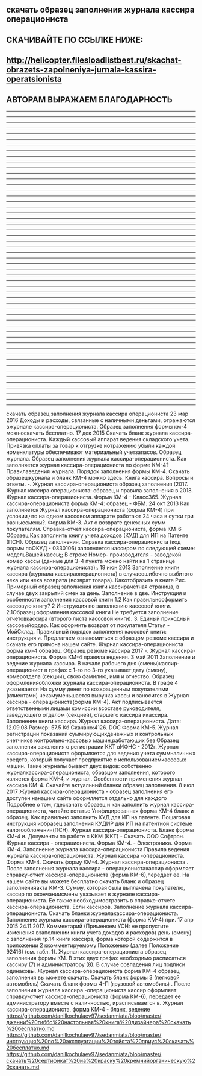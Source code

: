 скачать образец заполнения журнала кассира операциониста
--------------------------------------------------
СКАЧИВАЙТЕ ПО ССЫЛКЕ НИЖЕ:
--------------------------------------------------
http://helicopter.filesloadlistbest.ru/skachat-obrazets-zapolneniya-jurnala-kassira-operatsionista
--------------------------------------------------
АВТОРАМ ВЫРАЖАЕМ БЛАГОДАРНОСТЬ
--------------------------------------------------
--------------------------------------------------
--------------------------------------------------
--------------------------------------------------
--------------------------------------------------
--------------------------------------------------
--------------------------------------------------
--------------------------------------------------
--------------------------------------------------
--------------------------------------------------
--------------------------------------------------
--------------------------------------------------
--------------------------------------------------
--------------------------------------------------
--------------------------------------------------
--------------------------------------------------
--------------------------------------------------
--------------------------------------------------
--------------------------------------------------
--------------------------------------------------
--------------------------------------------------
--------------------------------------------------
--------------------------------------------------
--------------------------------------------------
--------------------------------------------------
--------------------------------------------------
--------------------------------------------------
--------------------------------------------------
--------------------------------------------------
--------------------------------------------------
--------------------------------------------------
--------------------------------------------------
--------------------------------------------------
--------------------------------------------------
--------------------------------------------------
--------------------------------------------------
--------------------------------------------------
--------------------------------------------------
--------------------------------------------------
--------------------------------------------------
--------------------------------------------------
--------------------------------------------------
--------------------------------------------------
--------------------------------------------------
--------------------------------------------------
--------------------------------------------------
--------------------------------------------------
--------------------------------------------------
--------------------------------------------------
--------------------------------------------------
--------------------------------------------------
--------------------------------------------------
--------------------------------------------------
--------------------------------------------------
скачать образец заполнения журнала кассира операциониста 23 мар 2016  Доходы и расходы, связанные с наличными деньгами, отражаются вжурнале кассира-операциониста. Образец заполнения формы км-4 можноскачать бесплатно. 17 дек 2015  Скачать бланк журнала кассира-операциониста. Каждый кассовый аппарат ведения складского учета. Привязка оплаты за товар к отгрузке иотражению убыли каждой номенклатуры обеспечивают материальный учетзапасов. Образец журнала. Образец заполнения журнала кассира-операциониста. Как заполняется журнал кассира-операциониста по форме КМ-4? Правилаведения журнала. Порядок заполнения формы КМ-4. Скачать образецжурнала и бланк КМ-4 можно здесь. Книга кассира. Вопросы и ответы. -. Журнал кассира-операциониста  образец заполнения (2017. Журнал кассира операциониста: образец и правила заполнения в 2018. Журнал кассира-операциониста. Форма КМ-4 - Класс365. Журнал кассира-операциониста форма КМ-4: образец  - ФБМ. 24 окт 2013  Как заполняется Журнал кассира-операциониста (форма КМ-4) при условии,что на одном кассовом аппарате работают 24 часа в сутки три разныесмены?. Форма КМ-3. Акт о возврате денежных сумм покупателям. Справка-отчет кассира-операциониста, форма КМ-6  Образец
Как заполнить книгу учета доходов (КУД) для ИП на Патенте (ПСН). Образец заполнения.  Справка кассира-операциониста (код формы поОКУД - 0330106) заполняется кассиром по следующей схеме:  модельВашей кассы;; В строке Номер- производителя - заводской номер кассы (данные для 3-4 пункта можно найти на 1 странице журнала кассира-операциониста);. 19 июн 2013  Заполнение книги кассира (журнала кассираоперациониста) в случаеошибочно выбитого чека или чека возврата (возврат товара). Какотобразить в книге  Рис. Примерный образец заполнения книги кассирачетная страница, в случае двух закрытий смен за день. Заполнение в две. Инструкция и особенности заполнения кассовой книги  1.2 Как правильнооформить кассовую книгу? 2 Инструкция по заполнению кассовой книги. 2.1Образец оформления кассовой книги  Не требуется заполнение отчетовкассира (второго листа кассовой книги). 3. Единый приходный кассовыйордер. Как оформить возврат от покупателя  Статья - МойСклад. Правильный порядок заполнения кассовой книги: инструкция и. Предлагаем ознакомиться с образцом резюме кассира и скачать его прямона нашем сайте. Журнал кассира-операциониста форма км-4 образец. Образец резюме кассира 2017 -. Журнал кассира-операциониста. Форма КМ-4 правила ведения. 3 май 2011  Заполнение и ведение журнала кассира. В начале рабочего дня (смены)кассир-операционист в графах с 1-го по 3-го указывает дату (смену), номеротдела (секции), свою фамилию, имя и отчество. Образец оформленияобложки журнала кассира-операциониста. В графе 4 указывается
На сумму денег по возвращенным покупателями (клиентами) чекамуменьшается выручка кассы и заносится в Журнал кассира - операциониста(форма КМ-4). Акт подписывается ответственными лицами комиссии всоставе руководителя, заведующего отделом (секцией), старшего кассира икассира. Заполнение книги кассира. Журнал кассира-операциониста. Дата: 12.09.08 Размер: 57.5 Кб Скачано:4126. DOC Форма КМ-5. Журнал регистрации показаний суммирующихденежных и контрольных счетчиков контрольно-кассовых машин,работающих без  Образец заполнения заявления о регистрации ККТ вИФНС - 2012г. Журнал кассира-операциониста оформляется для ведения учета суммналичных средств, который получает предприятие с использованиемкассовых машин. Такие журналы бывают двух видов: собственно журналкассира-операциониста, образцом заполнения, которого является форма КМ-4, и журнал. Особенности применения журнал кассира КМ-4. Скачайте актуальный бланки образец заполнения. 8 июл 2017  Журнал кассира-операциониста - образец заполнения его доступен нанашем сайте  оформляется отдельно для каждого  Подробнее о том, гдескачать образец и как заполнить журнал кассира-операциониста, читайте встатье Унифицированная форма  КM-4  бланк и образец. Как правильно заполнить КУД для ИП на патенте. Пошаговая инструкция иобразец заполнения КУДИР для ИП на патентной системе налогообложения(ПСН). Журнал кассира-операциониста. Бланк формы  КМ-4 и. Документы по работе с ККМ (ККТ) - Скачать  ООО Софтрон. Журнал кассира - операциониста. Форма КМ-4. - Электроника. Форма КМ-4. Заполнение журнала кассира-операциониста
Правила ведения журнала кассира-операциониста.  Журнал кассира -операциониста. Форма КМ-4. Скачать форму КМ-4. Журнал кассира-операциониста . После заполнения журнала кассира - операционистакассир оформляет справку-отчет кассира-операциониста (форма КМ-6),передает ее. На нашем сайте вы можете бесплатно скачать бланк и образец заполненияакта КМ-3. Сумму, которая была выплачена покупателю, кассир по окончаниисмены указывает в журнале кассира-операциониста. Ее также необходимоотразить в справке-отчете кассира-операциониста. Если кассиров. Заполнение журнала кассира-операциониста. Скачать бланки журналакассира-операциониста. Заполнение журнала кассира-операциониста (форма КМ-4) при. 17 апр 2015  24.11.2017. Комментарий (Применяем УСН: не пропустите изменения взаполнении книги учета доходов и расходов)  день (смену) с заполнения гр.14 книги кассира, форма которой содержится в приложении 2 ккомментируемому Положению (далее  Положение  92416) (см. табл. 1). Журнал кассира-операциониста образец заполнения формы КМ. В этих двух графах необходимо расписаться кассиру (7) и администратору (8). В случае совпадения лиц подписи одинаковы. Журнал кассира-операциониста форма КМ-4  образец заполнения вы можете скачать. Скачать бланк формы  3 (легковой автомобиль)  Скачать бланк формы 4-П (грузовой автомобиль) . После заполнения журнала кассира -операциониста кассир оформляет справку-отчет кассира-операциониста (форма КМ-6), передает ее администратору вместе с наличностью, ирасписывается в. Журнал кассира-операциониста, форма КМ-4 - бланк, ведение
https://github.com/danilkochulaev97/sedanmiata/blob/master/дженни%20гиббс%20настольная%20книга%20дизайнера%20скачать%20бесплатно.md
https://github.com/danilkochulaev97/sedanmiata/blob/master/инструкция%20по%20эксплуатации%20тойота%20приус%20скачать%20бесплатно.md
https://github.com/danilkochulaev97/sedanmiata/blob/master/скачать%20сертификат%20на%20краску%20кремнийорганическую%20скачать.md